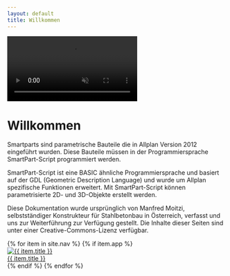 ```yaml
---
layout: default
title: Willkommen
---
```


<video class="bg-video" autoplay="autoplay" muted="muted" loop="loop" playsinline="playsinline" src="{{ site.url }}/assets/img/schwalbe.mp4"></video>
<script>
  (() => {
    const video = document.querySelector("video");
    video.playbackRate = 0.4;
    document.addEventListener('mousemove', (e) => {
      window.requestAnimationFrame(() => {
        const x = Math.sin(e.pageX / window.innerWidth * Math.PI);
        const rotate = 45 * (1 - x);
        const brightness = 70 + x * 30;
        video.style.filter = `hue-rotate(${rotate}deg) brightness(${brightness}%)`;
      });
    });
  })();
</script>
<script src="/assets/js/object-fit-videos.min.js" defer async onload="objectFitVideos();"></script>

# Willkommen

Smartparts sind parametrische Bauteile die in Allplan Version 2012 eingeführt wurden. Diese Bauteile müssen in der Programmiersprache SmartPart-Script programmiert werden.

SmartPart-Script ist eine BASIC ähnliche Programmiersprache und basiert auf der GDL (Geometric Description Language) und wurde um Allplan spezifische Funktionen erweitert. Mit SmartPart-Script können parametrisierte 2D- und 3D-Objekte erstellt werden.

Diese Dokumentation wurde ursprünglich von Manfred Moitzi, selbstständiger Konstrukteur für Stahlbetonbau in Österreich, verfasst und uns zur Weiterführung zur Verfügung gestellt. Die Inhalte dieser Seiten sind unter einer Creative-Commons-Lizenz verfügbar.

<div class="apps apps--smt-home">
  {% for item in site.nav %}
    {% if item.app %}
      <a class="apps__app" href="{{ item.url }}" data-aos="fade-up">
        <div class="apps__app__inner">
          <img
          src="{{ item.app }}" class="apps__app__img"
          alt="{{ item.title }}">
        </div>
        <div class="apps__app__label">{{ item.title }}</div>
      </a>
    {% endif %}
  {% endfor %}
</div>